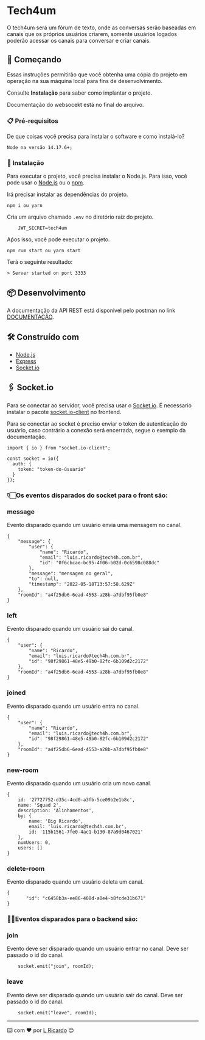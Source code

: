 # Tech4um

O tech4um será um fórum de texto, onde as conversas serão baseadas em canais que os próprios usuários criarem, somente usuários logados poderão acessar os canais para conversar e criar canais.

## 🚀 Começando

Essas instruções permitirão que você obtenha uma cópia do projeto em operação na sua máquina local para fins de desenvolvimento.

Consulte **Instalação** para saber como implantar o projeto.

Documentação do websocekt está no final do arquivo.

### 📋 Pré-requisitos

De que coisas você precisa para instalar o software e como instalá-lo?

```
Node na versão 14.17.6+;
```

### 🔧 Instalação

Para executar o projeto, você precisa instalar o Node.js. Para isso, você pode usar o [Node.js](https://nodejs.org/en/download/) ou o [npm](https://www.npmjs.com/get-npm/).

Irá precisar instalar as dependências do projeto.

```
npm i ou yarn
```

Cria um arquivo chamado `.env` no diretório raiz do projeto.

```
    JWT_SECRET=tech4um
```

Aṕos isso, você pode executar o projeto.

```
npm rum start ou yarn start

```

Terá o seguinte resultado:


```
> Server started on port 3333

```

## 📦 Desenvolvimento

A documentação da API REST está disponivel pelo postman no link [DOCUMENTAÇÃO](https://documenter.getpostman.com/view/17298396/Uyxkkm8b).

## 🛠️ Construído com

* [Node.js](https://nodejs.org/)
* [Express](https://expressjs.com/)
* [Socket.io](https://socket.io/)

## 🖇️ Socket.io

Para se conectar ao servidor, você precisa usar o [Socket.io](https://socket.io/). É necessario instalar o pacote [socket.io-client](https://www.npmjs.com/package/socket.io-client) no frontend.

Para se conectar ao socket é preciso enviar o token de autenticação do usuário, caso contrário a conexão será encerrada, segue o exemplo da documentação.

~~~
import { io } from "socket.io-client";

const socket = io({
  auth: {
    token: "token-do-úsuario"
  }
});
~~~

### 👇🏻Os eventos disparados do socket para o front são:

### message
Evento disparado quando um usuário envia uma mensagem no canal.

~~~
{
    "message": {
        "user": {
            "name": "Ricardo",
            "email": "luis.ricardo@tech4h.com.br",
            "id": "0f6cbcae-bc95-4f06-b02d-0c6598c088dc"
        },
        "message": "mensagem no geral",
        "to": null,
        "timestamp": "2022-05-18T13:57:58.629Z"
    },
    "roomId": "a4f25db6-6ead-4553-a28b-a7dbf95fb0e8"
}
~~~

### left
Evento disparado quando um usuário sai do canal.
~~~
{
    "user": {
        "name": "Ricardo",
        "email": "luis.ricardo@tech4h.com.br",
        "id": "98f29861-48e5-49b0-82fc-6b109d2c2172"
    },
    "roomId": "a4f25db6-6ead-4553-a28b-a7dbf95fb0e8"
}
~~~

### joined
Evento disparado quando um usuário entra no canal.
~~~
{
    "user": {
        "name": "Ricardo",
        "email": "luis.ricardo@tech4h.com.br",
        "id": "98f29861-48e5-49b0-82fc-6b109d2c2172"
    },
    "roomId": "a4f25db6-6ead-4553-a28b-a7dbf95fb0e8"
}
~~~

### new-room
Evento disparado quando um usuário cria um novo canal.
~~~
{
    id: '27727752-d35c-4cd0-a3fb-5ce09b2e1b8c',
    name: 'Squad 2',
    description: 'Alinhamentos',
    by: {
        name: 'Big Ricardo',
        email: 'luis.ricardo@tech4h.com.br',
        id: '115b1561-7fe0-4ac1-b130-87a9d0467021'
    },
    numUsers: 0,
    users: []
}
~~~

### delete-room
Evento disparado quando um usuário deleta um canal.
~~~
{
       "id": "c6458b3a-ee86-408d-a0e4-b8fcde31b671"
}
~~~

### ☝🏻Eventos disparados para o backend são:

### join
Evento deve ser disparado quando um usuário entrar no canal. Deve ser passado o id do canal.

~~~
    socket.emit("join", roomId);
~~~

### leave
Evento deve ser disparado quando um usuário sair do canal. Deve ser passado o id do canal.

~~~
    socket.emit("leave", roomId);
~~~

---
⌨️ com ❤️ por [L Ricardo](mailto:luis.ricardo@tech4h.com.br) 😊
